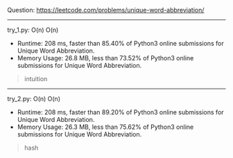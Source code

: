 Question: https://leetcode.com/problems/unique-word-abbreviation/

---

try_1.py: O(n) O(n)

* Runtime: 208 ms, faster than 85.40% of Python3 online submissions for Unique Word Abbreviation.
* Memory Usage: 26.8 MB, less than 73.52% of Python3 online submissions for Unique Word Abbreviation.

> intuition

---

try_2.py: O(n) O(n)

* Runtime: 208 ms, faster than 89.20% of Python3 online submissions for Unique Word Abbreviation.
* Memory Usage: 26.3 MB, less than 75.62% of Python3 online submissions for Unique Word Abbreviation.

> hash
